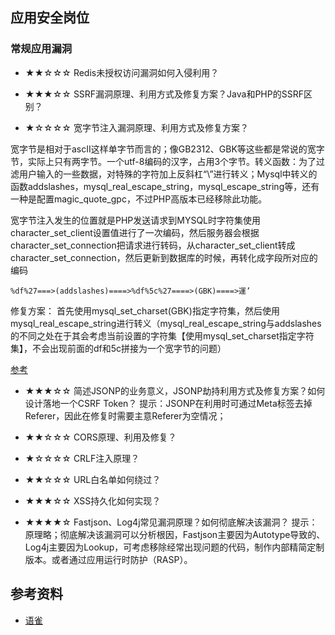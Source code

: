 ## 应用安全岗位

### 常规应用漏洞

- ★★☆☆☆ Redis未授权访问漏洞如何入侵利用？




- ★★★☆☆ SSRF漏洞原理、利用方式及修复方案？Java和PHP的SSRF区别？




- ★☆☆☆☆ 宽字节注入漏洞原理、利用方式及修复方案？

宽字节是相对于ascII这样单字节而言的；像GB2312、GBK等这些都是常说的宽字节，实际上只有两字节。一个utf-8编码的汉字，占用3个字节。转义函数：为了过滤用户输入的一些数据，对特殊的字符加上反斜杠“\”进行转义；Mysql中转义的函数addslashes，mysql_real_escape_string，mysql_escape_string等，还有一种是配置magic_quote_gpc，不过PHP高版本已经移除此功能。

宽字节注入发生的位置就是PHP发送请求到MYSQL时字符集使用character_set_client设置值进行了一次编码，然后服务器会根据character_set_connection把请求进行转码，从character_set_client转成character_set_connection，然后更新到数据库的时候，再转化成字段所对应的编码

```
%df%27===>(addslashes)====>%df%5c%27====>(GBK)====>運’
```

修复方案：
首先使用mysql_set_charset(GBK)指定字符集，然后使用mysql_real_escape_string进行转义（mysql_real_escape_string与addslashes的不同之处在于其会考虑当前设置的字符集【使用mysql_set_charset指定字符集】，不会出现前面的df和5c拼接为一个宽字节的问题）


[参考](https://www.freebuf.com/articles/network/282252.html)


- ★★★☆☆ 简述JSONP的业务意义，JSONP劫持利用方式及修复方案？如何设计落地一个CSRF Token？
提示：JSONP在利用时可通过Meta标签去掉Referer，因此在修复时需要主意Referer为空情况；

- ★★☆☆☆ CORS原理、利用及修复？




- ★☆☆☆☆ CRLF注入原理？

- ★★☆☆☆ URL白名单如何绕过？

- ★★★☆☆ XSS持久化如何实现？
            
- ★★★★☆ Fastjson、Log4j常见漏洞原理？如何彻底解决该漏洞？
提示：原理略；彻底解决该漏洞可以分析根因，Fastjson主要因为Autotype导致的、Log4j主要因为Lookup，可考虑移除经常出现问题的代码，制作内部精简定制版本。或者通过应用运行时防护（RASP）。


## 参考资料

- [语雀](https://www.yuque.com/feei/sig/application-security)